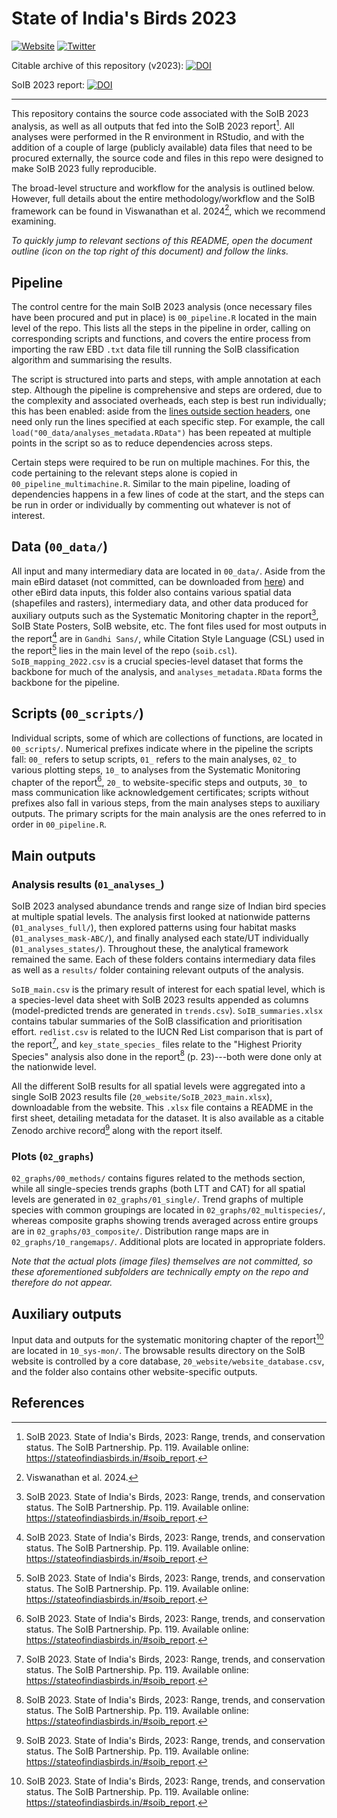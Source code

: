 # State of India's Birds 2023 

[![Website](https://img.shields.io/website?label=Website&up_color=teal&up_message=Online&url=https%3A%2F%2Fstateofindiasbirds.in%2F)](https://stateofindiasbirds.in/)
[![Twitter](https://img.shields.io/twitter/follow/SoIB_India?style=social)](https://twitter.com/SoIB_India)

Citable archive of this repository (v2023): [![DOI](https://zenodo.org/badge/DOI/10.5281/zenodo.12698375.svg)](https://doi.org/10.5281/zenodo.12698375)

SoIB 2023 report: [![DOI](https://zenodo.org/badge/DOI/10.5281/zenodo.11124589.svg)](https://doi.org/10.5281/zenodo.11124589)

***

This repository contains the source code associated with the SoIB 2023 analysis, as well as all outputs that fed into the SoIB 2023 report[^1]. All analyses were performed in the R environment in RStudio, and with the addition of a couple of large (publicly available) data files that need to be procured externally, the source code and files in this repo were designed to make SoIB 2023 fully reproducible.

The broad-level structure and workflow for the analysis is outlined below. However, full details about the entire methodology/workflow and the SoIB framework can be found in Viswanathan et al. 2024[^2], which we recommend examining.

*To quickly jump to relevant sections of this README, open the document outline (icon on the top right of this document) and follow the links.*

## Pipeline

The control centre for the main SoIB 2023 analysis (once necessary files have been procured and put in place) is `00_pipeline.R` located in the main level of the repo. This lists all the steps in the pipeline in order, calling on corresponding scripts and functions, and covers the entire process from importing the raw EBD `.txt` data file till running the SoIB classification algorithm and summarising the results. 

The script is structured into parts and steps, with ample annotation at each step. Although the pipeline is comprehensive and steps are ordered, due to the complexity and associated overheads, each step is best run individually; this has been enabled: aside from the [lines outside section headers](https://github.com/stateofindiasbirds/soib_2023/blob/master/00_pipeline.R#L1-L8), one need only run the lines specified at each specific step. For example, the call `load("00_data/analyses_metadata.RData")` has been repeated at multiple points in the script so as to reduce dependencies across steps. 

Certain steps were required to be run on multiple machines. For this, the code pertaining to the relevant steps alone is copied in `00_pipeline_multimachine.R`. Similar to the main pipeline, loading of dependencies happens in a few lines of code at the start, and the steps can be run in order or individually by commenting out whatever is not of interest.

## Data (`00_data/`)

All input and many intermediary data are located in `00_data/`. Aside from the main eBird dataset (not committed, can be downloaded from [here](https://ebird.org/data/download/ebd)) and other eBird data inputs, this folder also contains various spatial data (shapefiles and rasters), intermediary data, and other data produced for auxiliary outputs such as the Systematic Monitoring chapter in the report[^1], SoIB State Posters, SoIB website, etc. The font files used for most outputs in the report[^1] are in `Gandhi Sans/`, while Citation Style Language (CSL) used in the report[^1] lies in the main level of the repo (`soib.csl`). `SoIB_mapping_2022.csv` is a crucial species-level dataset that forms the backbone for much of the analysis, and `analyses_metadata.RData` forms the backbone for the pipeline.

## Scripts (`00_scripts/`)

Individual scripts, some of which are collections of functions, are located in `00_scripts/`. Numerical prefixes indicate where in the pipeline the scripts fall: `00_` refers to setup scripts, `01_` refers to the main analyses, `02_` to various plotting steps, `10_` to analyses from the Systematic Monitoring chapter of the report[^1], `20_` to website-specific steps and outputs, `30_` to mass communication like acknowledgement certificates; scripts without prefixes also fall in various steps, from the main analyses steps to auxiliary outputs. The primary scripts for the main analysis are the ones referred to in order in `00_pipeline.R`.

## Main outputs

### Analysis results (`01_analyses_`)

SoIB 2023 analysed abundance trends and range size of Indian bird species at multiple spatial levels. The analysis first looked at nationwide patterns (`01_analyses_full/`), then explored patterns using four habitat masks (`01_analyses_mask-ABC/`), and finally analysed each state/UT individually (`01_analyses_states/`). Throughout these, the analytical framework remained the same. Each of these folders contains intermediary data files as well as a `results/` folder containing relevant outputs of the analysis. 

`SoIB_main.csv` is the primary result of interest for each spatial level, which is a species-level data sheet with SoIB 2023 results appended as columns (model-predicted trends are generated in `trends.csv`). `SoIB_summaries.xlsx` contains tabular summaries of the SoIB classification and prioritisation effort. `redlist.csv` is related to the IUCN Red List comparison that is part of the report[^1], and `key_state_species_` files relate to the "Highest Priority Species" analysis also done in the report[^1] (p. 23)---both were done only at the nationwide level. 

All the different SoIB results for all spatial levels were aggregated into a single SoIB 2023 results file (`20_website/SoIB_2023_main.xlsx`), downloadable from the website. This `.xlsx` file contains a README in the first sheet, detailing metadata for the dataset. It is also available as a citable Zenodo archive record[^1] along with the report itself.

### Plots (`02_graphs`)

`02_graphs/00_methods/` contains figures related to the methods section, while all single-species trends graphs (both LTT and CAT) for all spatial levels are generated in `02_graphs/01_single/`. Trend graphs of multiple species with common groupings are located in `02_graphs/02_multispecies/`, whereas composite graphs showing trends averaged across entire groups are in `02_graphs/03_composite/`. Distribution range maps are in `02_graphs/10_rangemaps/`. Additional plots are located in appropriate folders. 

*Note that the actual plots (image files) themselves are not committed, so these aforementioned subfolders are technically empty on the repo and therefore do not appear.*

## Auxiliary outputs

Input data and outputs for the systematic monitoring chapter of the report[^1] are located in `10_sys-mon/`. The browsable results directory on the SoIB website is controlled by a core database, `20_website/website_database.csv`, and the folder also contains other website-specific outputs. 

## References

[^1]: SoIB 2023. State of India's Birds, 2023: Range, trends, and conservation status. The SoIB Partnership. Pp. 119. Available online: https://stateofindiasbirds.in/#soib_report.
[^2]: Viswanathan et al. 2024.
